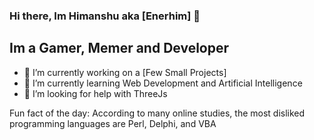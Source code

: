 ### Hi there, Im Himanshu aka [Enerhim] 👋

## Im a Gamer, Memer and Developer

- 🔭 I’m currently working on a [Few Small Projects]
- 🌱 I’m currently learning Web Development and Artificial Intelligence 
- 🤔 I’m looking for help with ThreeJs

Fun fact of the day: According to many online studies, the most disliked programming languages are Perl, Delphi, and VBA
